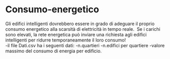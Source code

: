 # Consumo-energetico
Gli edifici intelligenti dovrebbero essere in grado di adeguare il proprio consumo energetico alla scarsità di elettricità in tempo reale. 
Se i carichi sono elevati, la rete energetica può inviare una richiesta agli edifici intelligenti per ridurre temporaneamente il loro consumo!                                        
 -il file Dati.csv ha i seguenti dati:
   -n.quartieri
   -n.edifici per quartiere
   -valore massimo del consumo di energia per edificio.
